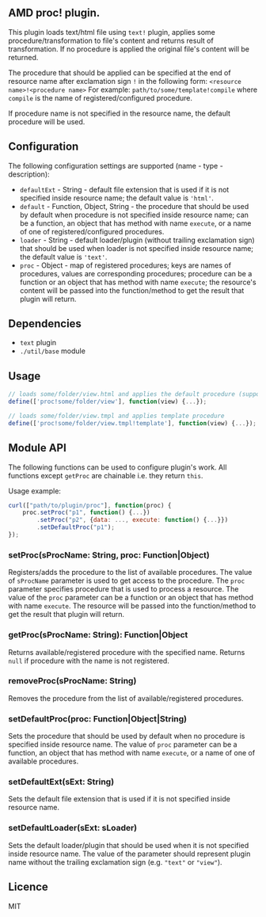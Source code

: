 ## AMD proc! plugin.

This plugin loads text/html file using `text!` plugin, applies some procedure/transformation to file's content and returns result of transformation.
If no procedure is applied the original file's content will be returned.

The procedure that should be applied can be specified at the end of resource name after exclamation sign `!` in the following form:
`<resource name>!<procedure name>`
For example:
`path/to/some/template!compile`
where `compile` is the name of registered/configured procedure.

If procedure name is not specified in the resource name, the default procedure will be used.

## Configuration

The following configuration settings are supported (name - type - description):

* `defaultExt` - String - default file extension that is used if it is not specified inside resource name;
     the default value is `'html'`.
* `default` - Function, Object, String - the procedure that should be used by default when procedure is not specified inside resource name;
     can be a function, an object that has method with name `execute`, or a name of one of registered/configured procedures.
* `loader` - String - default loader/plugin (without trailing exclamation sign) that should be used when loader is not specified inside resource name;
     the default value is `'text'`.
* `proc` - Object - map of registered procedures; keys are names of procedures, values are corresponding procedures;
     procedure can be a function or an object that has method with name `execute`;
     the resource's content will be passed into the function/method to get the result that plugin will return.

## Dependencies

* `text` plugin
* `./util/base` module

## Usage

```javascript
// loads some/folder/view.html and applies the default procedure (supposed that 'html' is set as default extension)
define(['proc!some/folder/view'], function(view) {...});

// loads some/folder/view.tmpl and applies template procedure
define(['proc!some/folder/view.tmpl!template'], function(view) {...});
```

## Module API

The following functions can be used to configure plugin's work.
All functions except `getProc` are chainable i.e. they return `this`.

Usage example:
```javascript
curl(["path/to/plugin/proc"], function(proc) {
    proc.setProc("p1", function() {...})
        .setProc("p2", {data: ..., execute: function() {...}})
        .setDefaultProc("p1");
});
```

### setProc(sProcName: String, proc: Function|Object)

Registers/adds the procedure to the list of available procedures.
The value of `sProcName` parameter is used to get access to the procedure.
The `proc` parameter specifies procedure that is used to process a resource.
The value of the `proc` parameter can be a function or an object that has method with name `execute`.
The resource will be passed into the function/method to get the result that plugin will return.

### getProc(sProcName: String): Function|Object

Returns available/registered procedure with the specified name.
Returns `null` if procedure with the name is not registered.

### removeProc(sProcName: String)

Removes the procedure from the list of available/registered procedures.

### setDefaultProc(proc: Function|Object|String)

Sets the procedure that should be used by default when no procedure is specified inside resource name.
The value of `proc` parameter can be a function, an object that has method with name `execute`, or a name of one of available procedures.

### setDefaultExt(sExt: String)

Sets the default file extension that is used if it is not specified inside resource name.

### setDefaultLoader(sExt: sLoader)

Sets the default loader/plugin that should be used when it is not specified inside resource name.
The value of the parameter should represent plugin name without the trailing exclamation sign (e.g. `"text"` or `"view"`).

## Licence

MIT
